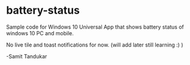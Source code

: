 # battery-status
Sample code for Windows 10 Universal App that shows battery status of windows 10 PC and mobile.

No live tile and toast notifications for now. (will add later still learning :) )

-Samit Tandukar
